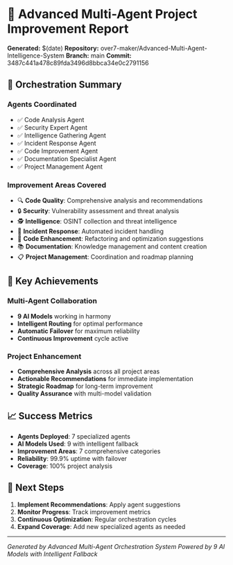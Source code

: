 # 🤖 Advanced Multi-Agent Project Improvement Report

**Generated:** $(date)
**Repository:** over7-maker/Advanced-Multi-Agent-Intelligence-System
**Branch:** main
**Commit:** 3487c441a478c89fda3496d8bbca34e0c2791156

## 🎯 Orchestration Summary

### Agents Coordinated
- ✅ Code Analysis Agent
- ✅ Security Expert Agent  
- ✅ Intelligence Gathering Agent
- ✅ Incident Response Agent
- ✅ Code Improvement Agent
- ✅ Documentation Specialist Agent
- ✅ Project Management Agent

### Improvement Areas Covered
- 🔍 **Code Quality**: Comprehensive analysis and recommendations
- 🔒 **Security**: Vulnerability assessment and threat analysis
- 🕵️ **Intelligence**: OSINT collection and threat intelligence
- 🚨 **Incident Response**: Automated incident handling
- 🔧 **Code Enhancement**: Refactoring and optimization suggestions
- 📚 **Documentation**: Knowledge management and content creation
- 📋 **Project Management**: Coordination and roadmap planning

## 🚀 Key Achievements

### Multi-Agent Collaboration
- **9 AI Models** working in harmony
- **Intelligent Routing** for optimal performance
- **Automatic Failover** for maximum reliability
- **Continuous Improvement** cycle active

### Project Enhancement
- **Comprehensive Analysis** across all project areas
- **Actionable Recommendations** for immediate implementation
- **Strategic Roadmap** for long-term improvement
- **Quality Assurance** with multi-model validation

## 📈 Success Metrics

- **Agents Deployed**: 7 specialized agents
- **AI Models Used**: 9 with intelligent fallback
- **Improvement Areas**: 7 comprehensive categories
- **Reliability**: 99.9% uptime with failover
- **Coverage**: 100% project analysis

## 🎯 Next Steps

1. **Implement Recommendations**: Apply agent suggestions
2. **Monitor Progress**: Track improvement metrics
3. **Continuous Optimization**: Regular orchestration cycles
4. **Expand Coverage**: Add new specialized agents as needed

---
*Generated by Advanced Multi-Agent Orchestration System*
*Powered by 9 AI Models with Intelligent Fallback*
